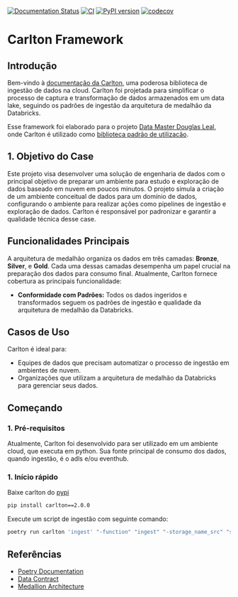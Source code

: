 [![Documentation Status](https://readthedocs.org/projects/carlton/badge/?version=latest)](https://carlton.readthedocs.io/pt-br/latest/?badge=latest)
[![CI](https://github.com/lealdouglas/carlton/actions/workflows/pipeline.yaml/badge.svg)](https://github.com/lealdouglas/carlton/actions/workflows/pipeline.yaml)
[![PyPI version](https://badge.fury.io/py/carlton.svg)](https://badge.fury.io/py/carlton)
[![codecov](https://codecov.io/gh/lealdouglas/carlton/graph/badge.svg?token=4RXRDPQDV4)](https://codecov.io/gh/lealdouglas/carlton)

# Carlton Framework

## Introdução

Bem-vindo à [documentação da Carlton](https://carlton.readthedocs.io/pt-br/latest/), uma poderosa biblioteca de ingestão de dados na cloud. Carlton foi projetada para simplificar o processo de captura e transformação de dados armazenados em um data lake, seguindo os padrões de ingestão da arquitetura de medalhão da Databricks.

Esse framework foi elaborado para o projeto [Data Master Douglas Leal](https://carlton.readthedocs.io/pt-br/latest/03_projeto/), onde Carlton é utilizado como [biblioteca padrão de utilizacão](https://carlton.readthedocs.io/pt-br/latest/03_projeto/#33-ideacao-do-projeto).

## 1. Objetivo do Case

Este projeto visa desenvolver uma solução de engenharia de dados com o principal objetivo de preparar um ambiente para estudo e exploração de dados baseado em nuvem em poucos minutos. O projeto simula a criação de um ambiente conceitual de dados para um domínio de dados, configurando o ambiente para realizar ações como pipelines de ingestão e exploração de dados. Carlton é responsável por padronizar e garantir a qualidade técnica desse case.

## Funcionalidades Principais

A arquitetura de medalhão organiza os dados em três camadas: **Bronze**, **Silver**, e **Gold**. Cada uma dessas camadas desempenha um papel crucial na preparação dos dados para consumo final. Atualmente, Carlton fornece cobertura as principais funcionalidade:

- **Conformidade com Padrões:** Todos os dados ingeridos e transformados seguem os padrões de ingestão e qualidade da arquitetura de medalhão da Databricks.

## Casos de Uso

Carlton é ideal para:

- Equipes de dados que precisam automatizar o processo de ingestão em ambientes de nuvem.
- Organizações que utilizam a arquitetura de medalhão da Databricks para gerenciar seus dados.

## Começando

### 1. Pré-requisitos

Atualmente, Carlton foi desenvolvido para ser utilizado em um ambiente cloud, que executa em python. Sua fonte principal de consumo dos dados, quando ingestão, é o adls e/ou eventhub.

### 1. Início rápido

Baixe carlton do [pypi](https://pypi.org/project/carlton/)

```bash
pip install carlton==2.0.0
```

Execute um script de ingestão com seguinte comando:

```bash
poetry run carlton 'ingest' "-function" "ingest" "-storage_name_src" "stadrisk" "-container_src" "ctrdriskraw" "-file_resource" "adls" "-type_run" "batch" "-storage_name_tgt" "stadrisk" "-container_tgt" "dtmaster-catalog" "-schema_name" "bronze" "-table_name" "account" "-file_extension" "csv" "-path_src" "account" "-file_header" "true" "-file_delimiter" ","
```

## Referências

- [Poetry Documentation](https://python-poetry.org/docs/)
- [Data Contract](https://datacontract.com/)
- [Medallion Architecture](https://www.databricks.com/br/glossary/medallion-architecture)
